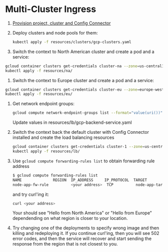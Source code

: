 # Multi-Cluster Ingress

1. [Provision project, cluster and Config Connector](../../provision.md)
1. Deploy clusters and node pools for them:

    ```bash
    kubectl apply -f resources/clusters/gcp-clusters.yaml
    ```

1. Switch the context to North American cluster and create a pod and a service:

```bash
gcloud container clusters get-credentials cluster-na --zone=us-central1-a
kubectl apply -f resources/na/
```

1. Switch the context to Europe cluster and create a pod and a service:

```bash
gcloud container clusters get-credentials cluster-eu --zone=europe-west2-a
kubectl apply -f resources/eu/
```

1. Get network endpoint groups:
    ```bash
    gcloud compute network-endpoint-groups list --format="value(uri())"
    ```

    Update values in resources/lb/gcp-backend-service.yaml
1. Switch the context back the default cluster with Config Connector installed and create the load balancing resources

    ```bash
    gcloud container clusters get-credentials cluster-1 --zone=us-central1-b
    kubectl apply -f resources/lb/
    ```

1. Use `gcloud compute forwarding-rules list` to obtain forwarding rule address 
    ```bash
    $ gcloud compute forwarding-rules list
    NAME              REGION  IP_ADDRESS     IP_PROTOCOL  TARGET
    node-app-fw-rule          <your address>  TCP          node-app-target-proxy
    ```
    and try curl'ing it:
    
    ```bash
    curl <your address>
    ```
    Your should see "Hello from North America" or "Hello from Europe" dependending on what region is closer to your location.

1. Try changing one of the deployments to specify wrong image and then killing and redeploying it. If you continue curl'ing, then you will see 502 error codes, and then the service will recover and start sending the response from the region that is not closest to you.
